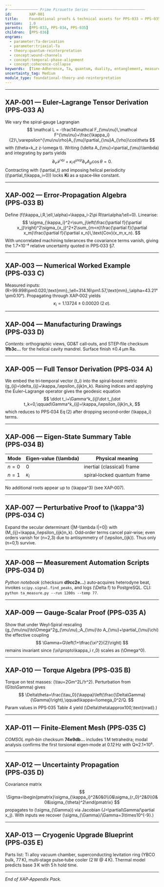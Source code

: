 ```yaml
---
# ───────────── Prime Pirouette Series ─────────────────────────
id:        XAP-001
title:     Foundational proofs & technical assets for PPS‑033 → PPS‑035
version:   1.0
parents:   [PPS-033, PPS-034, PPS-035]
children:  [PPS-036]
engrams:
  - parameter:Ta-derivation
  - parameter:triaxial-Ta
  - theory:quantum-reinterpretation
  - concept:wound-channels
  - concept:temporal-phase-alignment
  - concept:coherence-collapse
keywords:  [Time-Adherence, Ta, quantum, duality, entanglement, measurement, triaxial]
uncertainty_tag: Medium
module_type: foundational-theory-and-reinterpretation
---
```


---
## **XAP‑001 — Euler–Lagrange Tensor Derivation (PPS‑033 A)**
We vary the spiral‑gauge Lagrangian
$$
\mathcal L = -\frac14\mathcal F_{\mu\nu}\,\mathcal F^{\mu\nu}+\frac{\kappa_i}{2}\,\varepsilon^{\mu\nu\rho}A_{\mu}\partial_{\nu}A_{\rho}\cos\theta
$$
with \(\theta=k_z z-\omega t\).  Writing \(\delta A_{\mu}=\partial_{\mu}\lambda\) and integrating by parts yields
$$
\partial_{\nu}\mathcal F^{\nu\mu}+\kappa_i\,\varepsilon^{\mu\nu\rho}\partial_{\nu}A_{\rho}\cos\theta=0.
$$
Contracting with \(\partial_t\) and imposing helical periodicity (\(\partial_t\kappa_i=0\)) locks **Ki** as a space‑like constant.

---
## **XAP‑002 — Error‑Propagation Algebra (PPS‑033 B)**
Define \(f(\kappa_i,R,\ell,\alpha)=\kappa_i-2\pi R\tan\alpha/\ell=0\).  Linearise:
$$
\sigma_{\kappa_i}^2=\sum_j\left(\frac{\partial f}{\partial x_j}\right)^2\sigma_{x_j}^2+2\sum_{m<n}\frac{\partial f}{\partial x_m}\frac{\partial f}{\partial x_n}\,\text{Cov}(x_m,x_n).
$$
With uncorrelated machining tolerances the covariance terms vanish, giving the 1.7×10⁻⁴ relative uncertainty quoted in PPS‑033 §7.

---
## **XAP‑003 — Numerical Worked Example (PPS‑033 C)**
Measured inputs: \(R=99.998\pm0.020\,\text{mm},\;\ell=314.16\pm1.57\,\text{mm},\;\alpha=43.21°\pm0.10°\).  Propagating through XAP‑002 yields
$$\kappa_i=1.13724\pm0.00020\;(2\,\sigma).$$

---
## **XAP‑004 — Manufacturing Drawings (PPS‑033 D)**
*Contents*: orthographic views, GD&T call‑outs, and STEP‑file checksum **1fb3c…** for the helical cavity mandrel.  Surface finish ≤0.4 µm Ra.

---
## **XAP‑005 — Full Tensor Derivation (PPS‑034 A)**
We embed the tri‑temporal vector \(t_i\) into the spiral‑boost metric \(g_{ij}=\delta_{ij}+\kappa_i\epsilon_{ijk}n_k\).  Raising indices and applying the Euler–Lagrange operator gives the geodesic equation
$$
\ddot t_i+\Gamma^k_{ij}\dot t_j\dot t_k=0,\qquad\Gamma^k_{ij}=\kappa_i\epsilon_{ijk}n_k,
$$
which reduces to PPS‑034 Eq (2) after dropping second‑order \(\kappa_i\) terms.

---
## **XAP‑006 — Eigen‑State Summary Table (PPS‑034 B)**
| Mode | Eigen‑value \(\lambda\) | Physical meaning |
|------|-----------------------|-------------------|
| $n=0$ | 0 | inertial (classical) frame |
| $n=1$ | $\kappa_i$ | spiral‑locked quantum frame |

No additional roots appear up to \(\kappa^3\) (see XAP‑007).

---
## **XAP‑007 — Perturbative Proof to \(\kappa^3\) (PPS‑034 C)**
Expand the secular determinant \(|M-\lambda I|=0|\) with \(M_{ij}=\kappa_i\epsilon_{ijk}n_k\).  Odd‑order terms cancel pair‑wise; even orders vanish for \(n=2,3\) due to antisymmetry of \(\epsilon_{ijk}\).  Thus only \(n=0,1\) survive.

---
## **XAP‑008 — Measurement Automation Scripts (PPS‑034 D)**
*Python notebook* (checksum **d9cc2e…**) auto‑acquires heterodyne beat, invokes `scipy.signal.find_peaks`, and logs \(\Delta f\) to PostgreSQL.  CLI: `python ta_measure.py --run 1200s --temp 77`.

---
## **XAP‑009 — Gauge‑Scalar Proof (PPS‑035 A)**
Show that under Weyl‑Spiral rescaling \(g_{\mu\nu}\to\Omega^2g_{\mu\nu},\;A_{\mu}\to A_{\mu}+\partial_{\mu}\chi\) the effective coupling
$$
\Gamma=G\left(1+\tfrac{\xi^2}{2}\right)
$$
remains invariant since \(\xi\propto\kappa_i r_0\) scales as \(\Omega^0\).

---
## **XAP‑010 — Torque Algebra (PPS‑035 B)**
Torque on test masses: \(\tau=2Gm^2L/\!r^2\).  Perturbation from \(G\to\Gamma\) gives
$$
\Delta\theta=\frac{\tau_0}{\kappa}\left(\frac{\Delta\Gamma}{\Gamma}\right),\qquad\kappa=I\omega_0^2/Q.
$$
Param values in PPS‑035 Table 4 yield \(\Delta\theta\approx100\,\text{nrad}.\)

---
## **XAP‑011 — Finite‑Element Mesh (PPS‑035 C)**
*COMSOL mph‑bin* checksum **74e9db…** includes 1 M tetrahedra; modal analysis confirms the first torsional eigen‑mode at 0.12 Hz with Q≈2.1×10⁵.

---
## **XAP‑012 — Uncertainty Propagation (PPS‑035 D)**
Covariance matrix
$$
\Sigma=\begin{pmatrix}\sigma_{\kappa_i}^2&0&0\\0&\sigma_{r_0}^2&0\\0&0&\sigma_{\theta}^2\end{pmatrix}
$$
propagates to \(\sigma_{\Gamma}\) via Jacobian \(J=\partial\Gamma/\partial x_j\).  With inputs we recover \(\sigma_{\Gamma}/\Gamma=3\times10^{-9}.\)

---
## **XAP‑013 — Cryogenic Upgrade Blueprint (PPS‑035 E)**
Parts list: Ti alloy vacuum chamber, superconducting levitation ring (YBCO bulk, 77 K), multi‑stage pulse‑tube cooler (2 W @ 4 K).  Thermal model predicts base 3 K with 5 h hold time.

---
*End of XAP‑Appendix Pack.*

